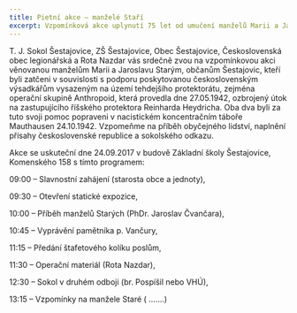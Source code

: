 ```yaml
---
title: Pietní akce – manželé Staří
excerpt: Vzpomínková akce uplynutí 75 let od umučení manželů Marii a Jaroslava Staré ze Šestajovic – podporovatele skupiny Anthropoid
---
```


T. J. Sokol Šestajovice, ZŠ Šestajovice, Obec Šestajovice, Československá obec legionářská a Rota Nazdar vás srdečně zvou na vzpomínkovou akci věnovanou manželům Marii a Jaroslavu Starým, občanům Šestajovic, kteří byli zatčeni v souvislosti s podporu poskytovanou československým výsadkářům vysazeným na území tehdejšího protektorátu, zejména operační skupině Anthropoid, která provedla dne 27.05.1942, ozbrojený útok na zastupujícího říšského protektora Reinharda Heydricha. Oba dva byli za tuto svoji pomoc popraveni v nacistickém koncentračním táboře Mauthausen 24.10.1942. Vzpomeňme na příběh obyčejného lidství, naplnění přísahy československé republice a sokolského odkazu.

Akce se uskuteční dne 24.09.2017 v budově Základní školy Šestajovice, Komenského 158 s tímto programem:

09:00 – Slavnostní zahájení (starosta obce a jednoty),

09:30 – Otevření statické expozice,

10:00 – Příběh manželů Starých (PhDr. Jaroslav Čvančara),

10:45 – Vyprávění pamětníka p. Vančury,

11:15 – Předání štafetového kolíku poslům,

11:30 – Operační materiál (Rota Nazdar),

12:30 – Sokol v druhém odboji (br. Pospíšil nebo VHÚ),

13:15 – Vzpomínky na manžele Staré ( …….)